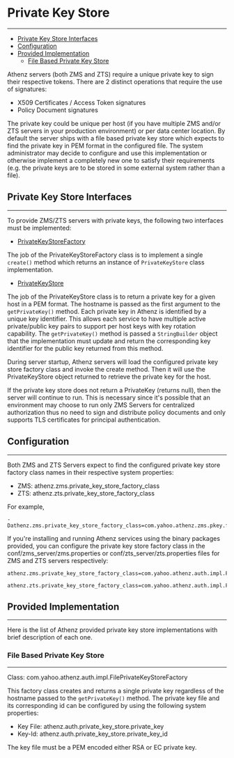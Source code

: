 # Private Key Store
-------------------

* [Private Key Store Interfaces](#private-key-store-interfaces)
* [Configuration](#configuration)
* [Provided Implementation](#provided-implementation)
    * [File Based Private Key Store](#file-based-private-key-store)


Athenz servers (both ZMS and ZTS) require a unique private key
to sign their respective tokens. There are 2 distinct operations
that require the use of signatures:

* X509 Certificates / Access Token signatures
* Policy Document signatures

The private key could be unique per host (if you have multiple
ZMS and/or ZTS servers in your production environment) or per
data center location. By default the server ships with a file
based private key store which expects to find the private key
in PEM format in the configured file. The system administrator
may decide to configure and use this implementation or otherwise
implement a completely new one to satisfy their requirements
(e.g. the private keys are to be stored in some external system
rather than a file).

## Private Key Store Interfaces
-------------------------------

To provide ZMS/ZTS servers with private keys, the following two
interfaces must be implemented:

* [PrivateKeyStoreFactory](https://github.com/yahoo/athenz/blob/master/libs/java/auth_core/src/main/java/com/yahoo/athenz/auth/PrivateKeyStoreFactory.java)

The job of the PrivateKeyStoreFactory class is to implement a single
`create()` method which returns an instance of `PrivateKeyStore` class
implementation.

* [PrivateKeyStore](https://github.com/yahoo/athenz/blob/master/libs/java/auth_core/src/main/java/com/yahoo/athenz/auth/PrivateKeyStore.java)

The job of the PrivateKeyStore class is to return a private key
for a given host in a PEM format. The hostname is passed as the first
argument to the `getPrivateKey()` method. Each private key in Athenz
is identified by a unique key identifier. This allows each service to
have multiple active private/public key pairs to support per host
keys with key rotation capability. The `getPrivateKey()` method is
passed a `StringBuilder` object that the implementation must update
and return the corresponding key identifier for the public key
returned from this method.

During server startup, Athenz servers will load the configured
private key store factory class and invoke the create method.
Then it will use the PrivateKeyStore object returned to retrieve
the private key for the host.

If the private key store does not return a PrivateKey (returns null),
then the server will continue to run. This is necessary since it's
possible that an environment may choose to run only ZMS Servers
for centralized authorization thus no need to sign and distribute
policy documents and only supports TLS certificates for principal
authentication.

## Configuration
----------------

Both ZMS and ZTS Servers expect to find the configured private key
store factory class names in their respective system properties:

* ZMS: athenz.zms.private_key_store_factory_class
* ZTS: athenz.zts.private_key_store_factory_class

For example,

```
-Dathenz.zms.private_key_store_factory_class=com.yahoo.athenz.zms.pkey.file.FilePrivateKeyStoreFactory
```

If you're installing and running Athenz services using the binary
packages provided, you can configure the private key store factory
class in the conf/zms_server/zms.properties or conf/zts_server/zts.properties
files for ZMS and ZTS servers respectively:

```
athenz.zms.private_key_store_factory_class=com.yahoo.athenz.auth.impl.FilePrivateKeyStoreFactory

athenz.zts.private_key_store_factory_class=com.yahoo.athenz.auth.impl.FilePrivateKeyStoreFactory
```

## Provided Implementation
--------------------------

Here is the list of Athenz provided private key store implementations with
brief description of each one.

### File Based Private Key Store
--------------------------------

Class: com.yahoo.athenz.auth.impl.FilePrivateKeyStoreFactory

This factory class creates and returns a single private key
regardless of the hostname passed to the `getPrivateKey()` method.
The private key file and its corresponding id can be configured by
using the following system properties:

* Key File: athenz.auth.private_key_store.private_key
* Key-Id: athenz.auth.private_key_store.private_key_id

The key file must be a PEM encoded either RSA or EC
private key.
